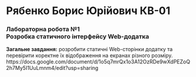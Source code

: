 # Рябенко Борис Юрійович КВ-01 
<h3>Лабораторна робота №1<br>
Розробка статичного інтерфейсу Web-додатка</h3>
<b>Загальне завдання:</b> розробити статичні Web-сторінки додатку та перевірити коректне їх відображення на екранах різного розміру.
https://docs.google.com/document/d/1o5q7mrQx1o3A12OzRDe9wXdPEZoQ2h7My5I1UuLmnm4/edit?usp=sharing
